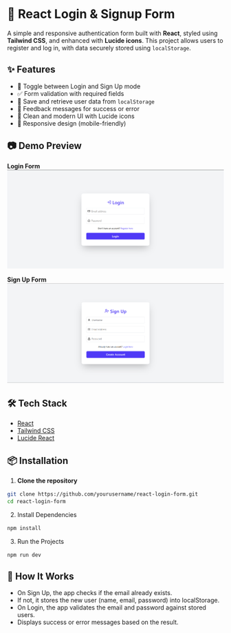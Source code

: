 # 🔐 React Login & Signup Form

A simple and responsive authentication form built with **React**, styled using **Tailwind CSS**, and enhanced with **Lucide icons**. This project allows users to register and log in, with data securely stored using `localStorage`.

## ✨ Features

- 🔁 Toggle between Login and Sign Up mode
- ✅ Form validation with required fields
- 💾 Save and retrieve user data from `localStorage`
- 📣 Feedback messages for success or error
- 🎨 Clean and modern UI with Lucide icons
- 📱 Responsive design (mobile-friendly)

## 📷 Demo Preview

**Login Form**
![Screenshot](src/projectScreenShots/LoginForm.png)

**Sign Up Form**
![Screenshot](src/projectScreenShots/SignUpForm.png)

## 🛠️ Tech Stack

- [React](https://reactjs.org/)
- [Tailwind CSS](https://tailwindcss.com/)
- [Lucide React](https://lucide.dev/)

## 📦 Installation

1. **Clone the repository**

```bash
git clone https://github.com/yourusername/react-login-form.git
cd react-login-form
```

2. Install Dependencies
```bash
npm install
```

3. Run the Projects
```bash
npm run dev
```

## 🔐 How It Works
- On Sign Up, the app checks if the email already exists.
- If not, it stores the new user (name, email, password) into localStorage.
- On Login, the app validates the email and password against stored users.
- Displays success or error messages based on the result.
